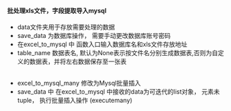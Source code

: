 #### 批处理xls文件，字段提取导入mysql
* data文件夹用于存放需要处理的数据
* save_data 为数据库操作， 需要手动更改数据库账号密码
* 在excel_to_mysql 中 函数入口输入数据库名和xls文件存放地址
* table_name 数据表名,  默认为None表示按文件名分别生成数据表,否则为自定义的数据表，并将左右数据保存至一张表

##
* excel_to_mysql_many   修改为Mysql批量插入
* save_data 中  在excel_to_mysql   中接收的data为可迭代的list对象， 元素未tuple，  执行批量插入操作 (executemany)